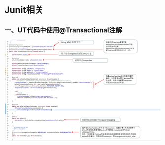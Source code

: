 # Junit相关

## 一、UT代码中使用@Transactional注解

![](../.gitbook/assets/dan-yuan-ce-shi-dai-ma-shuo-ming.jpg)



